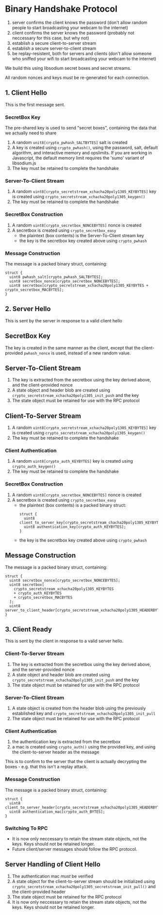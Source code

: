 # Binary Handshake Protocol

1. server confirms the client knows the password (don't allow random people to start broadcasting your webcam to the internet)
2. client confirms the server knows the password (probably not neccessary for this case, but why not)
3. establish a secure client-to-server stream
4. establish a secure server-to-client stream
5. be replay-resistent, both for servers and clients (don't allow someone who sniffed your wifi to start broadcasting your webcam to the internet)

We build this using libsodium secret boxes and secret streams.

All random nonces and keys *must* be re-generated for each connection.

## 1. Client Hello

This is the first message sent.

### SecretBox Key

The pre-shared key is used to send "secret boxes", containing the data that we actually need to share

1. A random `unit8[crypto_pwhash_SALTBYTES]` salt is created
1. A key is created using `crypto_pwhash()`, using the password, salt, default algorithm, and interactive memory and opslimits. If you are working in Javascript, the default
  memory limit requires the 'sumo' variant of libsodium.js
1. The key must be retained to complete the handshake

### Server-To-Client Stream

1. A random `uint8[crypto_secretstream_xchacha20poly1305_KEYBYTES]` key is created using `crypto_secretstream_xchacha20poly1305_keygen()`
1. The key must be retained to complete the handshake

### SecretBox Construction

1. A random `uint8[crypto_secretbox_NONCEBYTES]` nonce is created
1. A secretbox is created using `crypto_secretbox_easy`
   - the plaintext (box contents) is the Server-To-Client stream key
   - the key is the secretbox key created above using `crypto_pwhash`

### Message Construction

The message is a packed binary struct, containing:

```
struct {
  uint8 pwhash_salt[crypto_pwhash_SALTBYTES];
  uint8 secretbox_nonce[crypto_secretbox_NONCEBYTES];
  uint8 secretbox[crypto_secretstream_xchacha20poly1305_KEYBYTES + crypto_secretbox_MACBYTES];
}
```

## 2. Server Hello

This is sent by the server in response to a valid client hello

## SecretBox Key

The key is created in the same manner as the client, except that the client-provided `pwhash_nonce` is used,
instead of a new random value.

## Server-To-Client Stream

1. The key is extracted from the secretbox using the key derived above, and the client-provided nonce
1. A state object and header blob are created using `crypto_secretstream_xchacha20poly1305_init_push` and the key
1. The state object must be retained for use with the RPC protocol

## Client-To-Server Stream

1. A random `uint8[crypto_secretstream_xchacha20poly1305_KEYBYTES]` key is created using `crypto_secretstream_xchacha20poly1305_keygen()`
1. The key must be retained to complete the handshake

### Client Authentication

1. A random `uint8[crypto_auth_KEYBYTES]` key is created using `crypto_auth_keygen()`
1. The key must be retained to complete the handshake

### SecretBox Construction

1. A random `uint8[crypto_secretbox_NONCEBYTES]` nonce is created
1. A secretbox is created using `crypto_secretbox_easy`
    - the plaintext (box contents) is a packed binary struct:
      ```
      struct {
        uint8 client_to_server_key[crypto_secretstream_chacha20poly1305_KEYBYTES];
        uint8 authentication_key[crypto_auth_KEYBYTES];
      }
      ```
    - the key is the secretbox key created above using `crypto_pwhash`

## Message Construction

The message is a packed binary struct, containing:

```
struct {
  uint8 secretbox_nonce[crypto_secretbox_NONCEBYTES];
  uint8 secretbox[
    crypto_secretstream_xchacha20poly1305_KEYBYTES
    + crypto_auth_KEYBYTES
    + crypto_secretbox_MACBYTES
  ];
  uint8 server_to_client_header[crypto_secretstream_xchacha20poly1305_HEADERBYTES];
}
```

## 3. Client Ready 

This is sent by the client in response to a valid server hello.

### Client-To-Server Stream

1. The key is extracted from the secretbox using the key derived above, and the server-provided nonce
1. A state object and header blob are created using `crypto_secretstream_xchacha20poly1305_init_push` and the key
1. The state object must be retained for use with the RPC protocol

### Server-To-Client Stream

1. A state object is created from the header blob using the previously established key
   and `crypto_secretstream_xchacha20poly1305_init_pull`
1. The state object must be retained for use with the RPC protocol

### Client Authentication

1. the authentication key is extracted from the secretbox
1. a mac is created using `crypto_auth()` using the provided key, and using the client-to-server header as the message

This is to confirm to the server that the client is actually decrypting the boxes - e.g. that this isn't
a replay attack.

### Message Construction

The message is a packed binary struct, containing:

```
struct {
  uint8 client_to_server_header[crypto_secretstream_xchacha20poly1305_HEADERBYTES];
  uint8 authentication_mac[crypto_auth_BYTES];
}
```

### Switching To RPC

- It is now only neccessary to retain the stream state objects, not the keys. Keys should not be retained longer.
- Future client/server messages should follow the RPC protocol.

## Server Handling of Client Hello

1. The authentication mac *must* be verified
1. A state object for the client-to-server stream should be initialized using
   `crypto_secretstream_xchacha20poly1305_secretstream_init_pull()` and the client-provided header
1. The state object must be retained for the RPC protocol
1. It is now only neccessary to retain the stream state objects, not the keys. Keys should not be retained longer.
